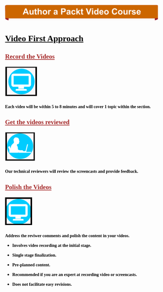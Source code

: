 ![](img1.PNG)

                        
<h1 style="text-decoration: underline; color:black"><font face="Franklin Gothic Book">Video First Approach </font>             

<h2 style="text-decoration: underline; color:brown"><font face="Franklin Gothic Book"> Record the Videos </font>

![](img2.PNG)
<h4 style="color:black;"><font face="Franklin Gothic Book">   Each video will be within 5 to 8 minutes and will cover 1 topic within the section. </font>

<h2 style="text-decoration: underline; color:brown"><font face="Franklin Gothic Book">Get the videos reviewed </font>

![](img3.PNG)
<h4 style="color:black;"><font face="Franklin Gothic Book">   Our technical reviewers will review the screencasts and provide feedback. </font>

<h2 style="text-decoration: underline; color:brown"><font face="Franklin Gothic Book"> Polish the Videos </font>

![](img4.PNG)
<h4 style="color:black;"><font face="Franklin Gothic Book">   Address the reviwer comments and polish the content in your videos.</font>

* <p style="color:black;"><font face="Franklin Gothic Book">  Involves video recording at the initial stage. </font></p> 
* <p style="color:black;"><font face="Franklin Gothic Book">  Single stage finalization.</font></p> 
* <p style="color:black;"><font face="Franklin Gothic Book">  Pre-planned content.</font> </p>
* <p style="color:black;"><font face="Franklin Gothic Book">  Recommended if you are an expert at recording video or screencasts. </font></p>
* <p style="color:black;"><font face="Franklin Gothic Book">  Does not facilitate easy revisions.</font></p>
